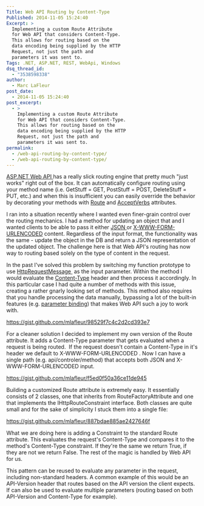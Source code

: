 ```yaml
---
Title: Web API Routing by Content-Type
Published: 2014-11-05 15:24:40
Excerpt: >
  Implementing a custom Route Attribute
  for Web API that considers Content-Type.
  This allows for routing based on the
  data encoding being supplied by the HTTP
  Request, not just the path and
  parameters it was sent to.
Tags: .NET, ASP.NET, REST, WebApi, Windows
dsq_thread_id:
  - "3538598338"
author:
  - Marc LaFleur
post_date:
  - 2014-11-05 15:24:40
post_excerpt:
  - >
    Implementing a custom Route Attribute
    for Web API that considers Content-Type.
    This allows for routing based on the
    data encoding being supplied by the HTTP
    Request, not just the path and
    parameters it was sent to.
permalink:
  - /web-api-routing-by-content-type/
  - /web-api-routing-by-content-type/
---
```

<a href="http://www.asp.net/web-api" target="_blank">ASP.NET Web API </a>has a really slick routing engine that pretty much "just works" right out of the box. It can automatically configure routing using your method name (i.e. GetStuff = GET, PostStuff = POST, DeleteStuff = PUT, etc.) and when this is insufficient you can easily override the behavior by decorating your methods with <a href="http://msdn.microsoft.com/en-us/library/system.web.http.routeattribute(v=vs.118).aspx" target="_blank">Route</a> and <a href="http://msdn.microsoft.com/en-us/library/system.web.http.acceptverbsattribute(v=vs.118).aspx" target="_blank">AcceptVerbs</a> attributes.

I ran into a situation recently where I wanted even finer-grain control over the routing mechanics. I had a method for updating an object that and I wanted clients to be able to pass it either <a href="http://en.wikipedia.org/wiki/JSON" target="_blank">JSON </a>or <a href="http://en.wikipedia.org/wiki/Percent-encoding#The_application.2Fx-www-form-urlencoded_type" target="_blank">X-WWW-FORM-URLENCODED</a> content. Regardless of the input format, the functionality was the same - update the object in the DB and return a JSON representation of the updated object. The challenge here is that Web API's routing has now way to routing based solely on the type of content in the request.

In the past I've solved this problem by switching my function prototype to use <a href="http://msdn.microsoft.com/en-us/library/system.net.http.httprequestmessage(v=vs.118).aspx" target="_blank">HttpRequestMessage </a> as the input parameter. Within the method I would evaluate the <a href="http://en.wikipedia.org/wiki/MIME#Content-Type" target="_blank">Content-Type</a> header and then process it accordingly. In this particular case I had quite a number of methods with this issue, creating a rather gnarly looking set of methods. This method also requires that you handle processing the data manually, bypassing a lot of the built-in features (e.g. <a href="http://blogs.msdn.com/b/jmstall/archive/2012/04/16/how-webapi-does-parameter-binding.aspx" target="_blank">parameter binding</a>) that makes Web API such a joy to work with.

https://gist.github.com/mlafleur/98529f7c4c2d2cd393e7

For a cleaner solution I decided to implement my own version of the Route attribute. It adds a Content-Type parameter that gets evaluated when a request is being routed.  If the request doesn't contain a Content-Type in it's header we default to X-WWW-FORM-URLENCODED . Now I can have a single path (e.g. api/controler/method) that accepts both JSON and X-WWW-FORM-URLENCODED input.

https://gist.github.com/mlafleur/f5ed0f50a36ce11de945

Building a customized Route attribute is extremely easy. It essentially consists of 2 classes, one that inherits from RouteFactoryAttribute and one that implements the IHttpRouteConstraint interface. Both classes are quite small and for the sake of simplicity I stuck them into a single file:

https://gist.github.com/mlafleur/887bdae885ae2427646f

What we are doing here is adding a Constraint to the standard Route attribute. This evaluates the request's Content-Type and compares it to the method's Content-Type constraint. If they're the same we return True, if they are not we return False. The rest of the magic is handled by Web API for us.

This pattern can be reused to evaluate any parameter in the request, including non-standard headers. A common example of this would be an API-Version header that routes based on the API version the client expects. If can also be used to evaluate multiple parameters (routing based on both API-Version and Content-Type for example).